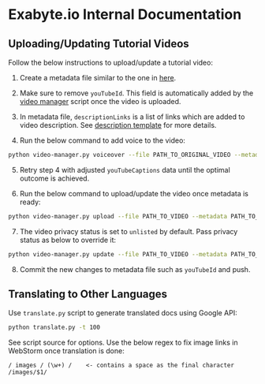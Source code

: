 # Exabyte.io Internal Documentation

## Uploading/Updating Tutorial Videos

Follow the below instructions to upload/update a tutorial video:

1. Create a metadata file similar to the one in [here](lang/en/docs/tutorials/dft/electronic/band-gap.json).

2. Make sure to remove `youTubeId`. This field is automatically added by the [video manager](video-manager.py) script once the video is uploaded.

3. In metadata file, `descriptionLinks` is a list of links which are added to video description. See [description template](video-description.jinja) for more details.

4. Run the below command to add voice to the video:

```bash
python video-manager.py voiceover --file PATH_TO_ORIGINAL_VIDEO --metadata PATH_TO_METADATA --audio PATH_TO_SAVE_AUDIO --output PATH_TO_SAVE_NEW_VIDEO
```

5. Retry step 4 with adjusted `youTubeCaptions` data until the optimal outcome is achieved.

6. Run the below command to upload/update the video once metadata is ready:

```bash
python video-manager.py upload --file PATH_TO_VIDEO --metadata PATH_TO_METADATA
```

7. The video privacy status is set to `unlisted` by default. Pass privacy status as below to override it:

```bash
python video-manager.py update --file PATH_TO_VIDEO --metadata PATH_TO_METADATA --privacyStatus public
```

8. Commit the new changes to metadata file such as `youTubeId` and push.

## Translating to Other Languages

Use `translate.py` script to generate translated docs using Google API:

```bash
python translate.py -t 100
```

See script source for options. Use the below regex to fix image links in WebStorm once translation is done:

```regexp
/ images / (\w+) /    <- contains a space as the final character
/images/$1/
``` 
